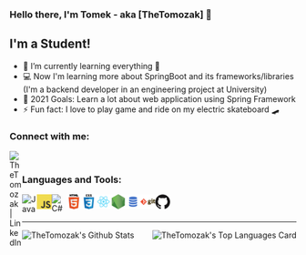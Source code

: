 ### Hello there, I'm Tomek - aka [TheTomozak] 👋

## I'm a Student!
- 🌱 I’m currently learning everything 🤣
- 💻 Now I'm learning more about SpringBoot and its frameworks/libraries (I'm a backend developer in an engineering project at University)
- 🥅 2021 Goals: Learn a lot about web application using Spring Framework
- ⚡ Fun fact: I love to play game and ride on my electric skateboard 🛹

### Connect with me:
[<img align="left" alt="TheTomozak | LinkedIn" width="22px" src="https://cdn.jsdelivr.net/npm/simple-icons@v3/icons/linkedin.svg" />][linkedin]

<br />

### Languages and Tools:

[<img align="left" alt="Java" width="26px" src="https://encrypted-tbn0.gstatic.com/images?q=tbn%3AANd9GcSRliDdW0n18MCieL74e0JTpjbVCh6F3fAvNw&usqp=CAU" />][javawebsite]
[<img align="left" alt="JavaScript" width="26px" src="https://raw.githubusercontent.com/github/explore/80688e429a7d4ef2fca1e82350fe8e3517d3494d/topics/javascript/javascript.png" />][js]
[<img align="left" alt="C#" width="26px" src="https://upload.wikimedia.org/wikipedia/commons/thumb/7/7a/C_Sharp_logo.svg/1200px-C_Sharp_logo.svg.png">][c#]
[<img align="left" alt="HTML5" width="26px" src="https://raw.githubusercontent.com/github/explore/80688e429a7d4ef2fca1e82350fe8e3517d3494d/topics/html/html.png" />][html5]
[<img align="left" alt="CSS3" width="26px" src="https://raw.githubusercontent.com/github/explore/80688e429a7d4ef2fca1e82350fe8e3517d3494d/topics/css/css.png" />][css]
[<img align="left" alt="React" width="26px" src="https://raw.githubusercontent.com/github/explore/80688e429a7d4ef2fca1e82350fe8e3517d3494d/topics/react/react.png" />][react]
[<img align="left" alt="Node.js" width="26px" src="https://raw.githubusercontent.com/github/explore/80688e429a7d4ef2fca1e82350fe8e3517d3494d/topics/nodejs/nodejs.png" />][node]
[<img align="left" alt="SQL" width="26px" src="https://raw.githubusercontent.com/github/explore/80688e429a7d4ef2fca1e82350fe8e3517d3494d/topics/sql/sql.png" />][sql]
[<img align="left" alt="Git" width="26px" src="https://raw.githubusercontent.com/github/explore/80688e429a7d4ef2fca1e82350fe8e3517d3494d/topics/git/git.png" />][github]
[<img align="left" alt="GitHub" width="26px" src="https://raw.githubusercontent.com/github/explore/78df643247d429f6cc873026c0622819ad797942/topics/github/github.png" />][github]


<br />
<br />

---

<img align="left" alt="TheTomozak's Github Stats" src="https://github-readme-stats.vercel.app/api?username=TheTomozak&show_icons=true&hide_border=true&theme=tokyonight" />

<img align="right" alt="TheTomozak's Top Languages Card" src="https://github-readme-stats.vercel.app/api/top-langs/?username=TheTomozak&show_icons=true&hide_border=true&theme=tokyonight" />


[javawebsite]: https://docs.oracle.com/en/java/
[html5]: https://developer.mozilla.org/pl/docs/HTML/HTML5
[linkedin]: https://www.linkedin.com/in/tomasz-palczewski-b026501b4/
[c#]: https://docs.microsoft.com/pl-pl/dotnet/csharp/
[js]: https://developer.mozilla.org/pl/docs/Web/JavaScript
[react]: https://pl.reactjs.org/
[node]: https://nodejs.org/en/
[css]: https://developer.mozilla.org/pl/docs/Web/CSS
[sql]: https://www.oracle.com/database/technologies/appdev/sqldeveloper-landing.html
[git]: https://git-scm.com/
[github]: https://github.com/TheTomozak
